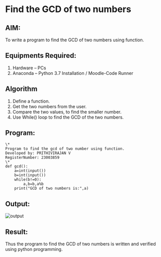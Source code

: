 # Find the GCD of two numbers

## AIM:
To write a program to find the GCD of two numbers using function.

## Equipments Required:
1. Hardware – PCs
2. Anaconda – Python 3.7 Installation / Moodle-Code Runner

## Algorithm
1. Define a function.
2. Get the two numbers from the user.
3. Compare the two values, to find the smaller number.
4. Use While() loop to find the GCD of the two numbers.

## Program:
```
\*
Program to find the gcd of two number using function.
Developed by: PRITHIVIRAJAN V
RegisterNumber: 23003859
\*
def gcd():
    a=int(input())
    b=int(input())
    while(b!=0):
        a,b=b,a%b
    print("GCD of two numbers is:",a)
```

## Output:
![output](https://github.com/Prithivirajan2911/GCD-of-two-numbers/assets/147020085/7fb7fe03-809f-4b9a-95ae-485e56168b1b)

## Result:
Thus the program to find the GCD of two numbers is written and verified using python programming.
